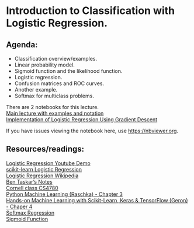 # Introduction to Classification with Logistic Regression.

## Agenda:
- Classification overview/examples. 
- Linear probability model. 
- Sigmoid function and the likelihood function.  
- Logistic regression.  
- Confusion matrices and ROC curves.  
- Another example.  
- Softmax for multiclass problems.  

There are 2 notebooks for this lecture.  
[Main lecture with examples and notation](https://github.com/appliedecon/data602-lectures/blob/main/logistic-regression/logistic-regression.ipynb)
<br>[Implementation of Logistic Regression Using Gradient Descent](https://github.com/appliedecon/data602-lectures/blob/main/logistic-regression/gradient-descent-logistic-regression.ipynb)

If you have issues viewing the notebook here, use https://nbviewer.org.

## Resources/readings:
[Logistic Regression Youtube Demo](https://www.youtube.com/watch?v=71iXeuKFcQM)
<br>[scikit-learn Logistic Regression](https://scikit-learn.org/stable/modules/linear_model.html#logistic-regression)
<br>[Logistic Regression Wikipedia](https://en.wikipedia.org/wiki/Logistic_regression)
<br>[Ben Taskar’s Notes](https://web.archive.org/web/20151026065954/http://learning.cis.upenn.edu/cis520_fall2009/index.php?n=Lectures.Logistic)
<br>[Cornell class CS4780](https://www.youtube.com/watch?v=GnkDzIOxfzI&list=PLl8OlHZGYOQ7bkVbuRthEsaLr7bONzbXS&index=12)
<br>[Python Machine Learning (Raschka) - Chapter 3](https://github.com/rasbt/python-machine-learning-book-3rd-edition/blob/master/ch03/ch03.ipynb)
<br>[Hands-on Machine Learning with Scikit-Learn, Keras & TensorFlow (Geron) - Chaper 4](https://github.com/ageron/handson-ml2/blob/master/04_training_linear_models.ipynb)
<br>[Softmax Regression](http://rasbt.github.io/mlxtend/user_guide/classifier/SoftmaxRegression/)
<br>[Sigmoid Function](https://deepai.org/machine-learning-glossary-and-terms/sigmoid-function)
